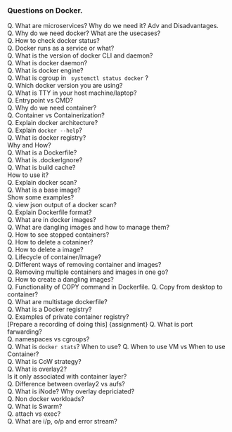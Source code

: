 ### Questions on Docker.
Q. What are microservices? Why do we need it? Adv and Disadvantages. </br>
Q. Why do we need docker? What are the usecases?</br>
Q. How to check docker status?</br>
Q. Docker runs as a service or what?</br>
Q. What is the version of docker CLI and daemon?</br>
Q. What is docker daemon?</br>
Q. What is docker engine?</br>
Q. What is cgroup in ``` systemctl status docker``` ?</br>
Q. Which docker version you are using?</br>
Q. What is TTY in your host machine/laptop?</br>
Q. Entrypoint vs CMD?</br>
Q. Why do we need container?</br>
Q. Container vs Containerization?</br>
Q. Explain docker architecture?</br>
Q. Explain ``` docker --help ```?</br>
Q. What is docker registry?</br> Why and How?</br>
Q. What is a Dockerfile?</br>
Q. What is .dockerIgnore?</br>
Q. What is build cache?</br> How to use it?</br>
Q. Explain docker scan?</br>
Q. What is a base image?</br> Show some examples?</br>
Q. view json output of a docker scan?</br>
Q. Explain Dockerfile format?</br>
Q. What are <none> in docker images?</br>
Q. What are dangling images and how to manage them?</br>
Q. How to see stopped containers?</br>
Q. How to delete a cotaniner?</br>
Q. How to delete a image?</br>
Q. Lifecycle of container/Image?</br>
Q. Different ways of removing container and images?</br>
Q. Removing multiple containers and images in one go?</br>
Q. How to create a dangling images?</br>
Q. Functionality of COPY command in Dockerfile.
Q. Copy from desktop to container?</br>
Q. What are multistage dockerfile?</br>
Q. What is a Docker registry?</br> 
Q. Examples of private container registry?</br> [Prepare a recording of doing this] {assignment}
Q. What is port farwarding?</br>
Q. namespaces vs cgroups?</br>
Q. What is ``` docker stats ```? When to use? 
Q. When to use VM vs When to use  Container?</br>
Q. What is CoW strategy?</br>
Q. What is overlay2?</br> Is it only associated with container layer?</br>
Q. Difference between overlay2 vs aufs?</br>
Q. What is iNode? Why overlay depriciated?</br>
Q. Non docker workloads?</br>
Q. What is Swarm?</br>
Q. attach vs exec?</br>
Q. What are i/p, o/p and error stream?</br>